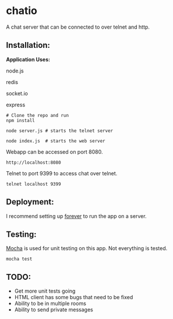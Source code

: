 chatio
======

A chat server that can be connected to over telnet and http.




Installation:
----

**Application Uses:**

node.js

redis

socket.io

express


	# Clone the repo and run
	npm install
	
	node server.js # starts the telnet server
	
	node index.js  # starts the web server



Webapp can be accessed on port 8080.

	http://localhost:8080


Telnet to port 9399 to access chat over telnet.

	telnet localhost 9399
	



Deployment:
----

I recommend setting up [forever](https://github.com/nodejitsu/forever) to run the app on a server.


Testing:
---

[Mocha](https://github.com/mochajs/mocha) is used for unit testing on this app. Not everything is tested.

	mocha test

TODO:
--

* Get more unit tests going
* HTML client has some bugs that need to be fixed
* Ability to be in multiple rooms
* Ability to send private messages
